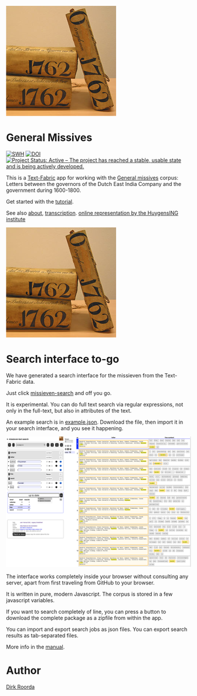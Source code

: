 ![logo](images/logo.png)

# General Missives

[![SWH](https://archive.softwareheritage.org/badge/origin/https://github.com/annotation/app-missieven/)](https://archive.softwareheritage.org/browse/origin/?origin_url=https://github.com/annotation/app-missieven)
[![DOI](https://zenodo.org/badge/303635124.svg)](https://zenodo.org/badge/latestdoi/303635124)
[![Project Status: Active – The project has reached a stable, usable state and is being actively developed.](https://www.repostatus.org/badges/latest/active.svg)](https://www.repostatus.org/#active)

This is a
[Text-Fabric](https://github.com/annotation/text-fabric) app
for working with the
[General missives](https://github.com/CLARIAH/wp6-missieven) corpus:
Letters between the governors of the Dutch East India Company and the government during 1600-1800.

Get started with the
[tutorial](https://nbviewer.jupyter.org/github/CLARIAH/wp6-missieven/blob/master/tutorial/start.ipynb).

See also
[about](https://github.com/CLARIAH/wp6-missieven),
[transcription](https://github.com/CLARIAH/wp6-missieven/blob/master/docs/transcription.md).
[online representation by the HuygensING institute](http://resources.huygens.knaw.nl/retroboeken/generalemissiven/#page=0&accessor=toc&view=homePane)

![logo](images/logo.png)

# Search interface to-go

We have generated a search interface for the missieven from the Text-Fabric data.

Just click
[missieven-search](https://CLARIAH.github.io/wp6-missieven-search/)
and off you go.

It is experimental.
You can do full text search via regular expressions, not only in the full-text,
but also in attributes of the text.

An example search is in [example.json](example.json).
Download the file, then import it in your search interface, and you see it happening.

![ls](ls.png)

The interface works completely inside your browser without consulting any server,
apart from first traveling from GitHub to your browser.

It is written in pure, modern Javascript.
The corpus is stored in a few javascript variables.

If you want to search completely of line, you can press a button to
download the complete package as a zipfile from within the app.

You can import and export search jobs as json files.
You can export search results as tab-separated files.

More info in the [manual](https://annotation.github.io/text-fabric/tf/about/clientmanual.html).

# Author

[Dirk Roorda](https://github.com/dirkroorda)

